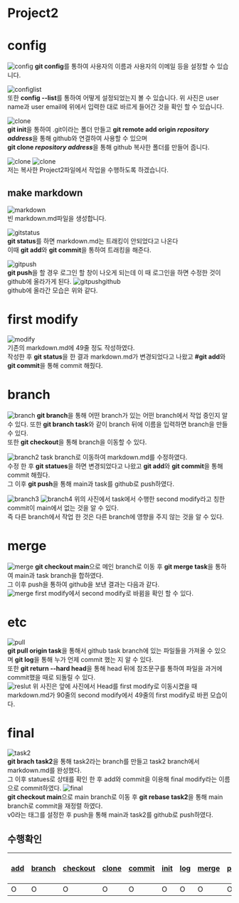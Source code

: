 # Project2
# config


![config](config.PNG)
**git config**를 통하여 사용자의 이름과 사용자의 이메일 등을 설정할 수 있습니다.

![configlist](configlist.PNG)  
또한 **config --list**를 통하여 어떻게 설정되었는지 볼 수 있습니다. 위 사진은 user name과 user email에 위에서 입력한 대로 바르게 들어간 것을 확인 할 수 있습니다.

![clone](clone.PNG)  
**git init**을 통하여 .git이라는 폴더 만들고 **git remote add origin *repository address***을 통해 github와 연결하여 사용할 수 있으며  
**git clone *repository address***을 통해 github 복사한 폴더를 만들어 줍니다.

![clone](clone결과2.PNG)
![clone](cdproject.PNG)  
저는 복사한 Project2파일에서 작업을 수행하도록 하겠습니다.


## make markdown
![markdown](markdownMake.PNG)  
빈 markdown.md파일을 생성합니다.

![gitstatus](gitstatus.PNG)  
**git status**를 하면 markdown.md는 트래킹이 안되었다고 나온다  
이때 **git add**와 **git commit**을 통하여 트래킹을 해준다.

![gitpush](push.PNG)  
**git push**을 할 경우 로그인 할 창이 나오게 되는데 이 때 로그인을 하면 수정한 것이 github에 올라가게 된다. 
![gitpushgithub](push성공.PNG)  
github에 올라간 모습은 위와 같다.

# first modify
![modify](firstmodify.PNG)  
기존의 markdown.md에 49줄 정도 작성하였다.  
작성한 후 **git status**을 한 결과 markdown.md가 변경되었다고 나왔고 **#git add**와 **git commit**을 통해 commit 해줬다.

# branch
![branch](branch.PNG)
**git branch**을 통해 어떤 branch가 있는 어떤 branch에서 작업 중인지 알 수 있다. 또한 **git branch task**와 같이 branch 뒤에 이름을 입력하면 branch을 만들 수 있다.  
또한 **git checkout**을 통해 branch을 이동할 수 있다.  

![branch2](branch2.PNG)
task branch로 이동하여 markdown.md를 수정하였다.  
수정 한 후 **git statues**을 하면 변경되었다고 나왔고 **git add**와 **git commit**을 통해 commit 해줬다.  
그 이후 **git push**을 통해 main과 task를 github로 push하였다.  

![branch3](branch3.PNG)
![branch4](branch4.PNG)
위의 사진에서 task에서 수행한 second modify라고 칭한 commit이 main에서 없는 것을 알 수 있다.  
즉 다른 branch에서 작업 한 것은 다른 branch에 영향을 주지 않는 것을 알 수 있다.  

# merge
![merge](merge.PNG)
**git checkout main**으로 메인 branch로 이동 후 **git merge task**을 통하여 main과 task branch을 합하였다.  
그 이후 push을 통하여 github을 보낸 결과는 다음과 같다.  
![merge](merge2.PNG)
first modify에서 second modify로 바뀜을 확인 할 수 있다.  

# etc
![pull](pull.PNG)  
**git pull origin task**을 통해서 github task branch에 있는 파일들을 가져올 수 있으며 **git log**을 통해 누가 언제 commit 했는 지 알 수 있다.  
또한 **git return --hard head**을 통해 head 뒤에 참조문구를 통하여 파일을 과거에 commit했을 때로 되돌릴 수 있다.  
![reslut](pull2.PNG)
위 사진은 앞에 사진에서 Head를 first modify로 이동시켰을 때 markdown.md가 90줄의 second modify에서 49줄의 first modify로 바뀐 모습이다.

# final
![task2](task2.PNG)  
**git brach task2**을 통해 task2라는 branch를 만들고 task2 branch에서 markdown.md를 완성했다.  
그 이후 statues로 상태를 확인 한 후 add와 commit을 이용해 final modify라는 이름으로 commit하였다. 
![final](final.PNG)  
**git checkout main**으로 main branch로 이동 후 **git rebase task2**을 통해 main branch로 commit을 재정렬 하였다.  
v0라는 태그를 설정한 후 push을 통해 main과 task2를 github로 push하였다.  

## 수행확인
| [add](#make-markdown) | [branch](#branch) | [checkout](#branch) | [clone](#config) | [commit](#make-markdown) | [init](#config) | [log](#etc) | [merge](#merge) | [pull](#etc) | [rebase](#final) | [remote](#config) | [reset --hard](#etc) | [status](#make-markdown) | [tag](#final) |
| --- | ------ | -------- | ----- | ------ | ---- | --- | ----- | ---- | ------ | ------ | ------------ | ------ | --- |
|  O  |   O    |     O    |   O   |    O   |   O  |  O  |   O   |   O  |    O   |    O   |       O      |    O   |  O  |

